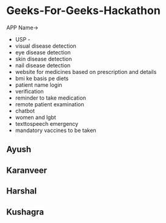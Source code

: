 ﻿# Geeks-For-Geeks-Hackathon

APP Name->
- USP - 
- visual disease detection 
- eye disease detection 
- skin disease detection 
- nail disease detection
- website for medicines based on prescription and details
- bmi ke basis pe diets
- patient name login 
- verification 
- reminder to take medication
- remote patient examination
- chatbot
- women and lgbt
- texttospeech emergency
- mandatory vaccines to be taken

## Ayush 


## Karanveer


## Harshal


## Kushagra





